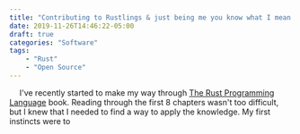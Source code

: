 ```yaml
---
title: "Contributing to Rustlings & just being me you know what I mean man?"
date: 2019-11-26T14:46:22-05:00
draft: true
categories: "Software"
tags: 
    - "Rust"
    - "Open Source"
---
```


&emsp; I've recently started to make my way through [The Rust Programming Language](https://doc.rust-lang.org/book/ "Rust Online Ebook") book. Reading through the first 8 chapters wasn't too difficult, but I knew that I needed to find a way to apply the knowledge. My first instincts were to

